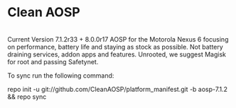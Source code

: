 # Clean AOSP
<br>
Current Version 7.1.2r33 + 8.0.0r17
AOSP for the Motorola Nexus 6 focusing on performance, battery life and staying as stock as possible. Not battery draining services, addon apps and features. Unrooted, we suggest Magisk for root and passing Safetynet.

To sync run the following command:

repo init -u git://github.com/CleanAOSP/platform_manifest.git -b aosp-7.1.2 && repo sync 

